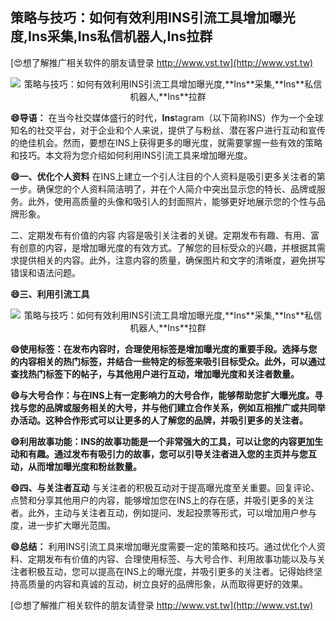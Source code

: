 ## **策略与技巧：如何有效利用INS引流工具增加曝光度,**Ins**采集,**Ins**私信机器人,**Ins**拉群**

[😍想了解推广相关软件的朋友请登录 http://www.vst.tw](http://www.vst.tw)

 <center><img src="https://vst.tw/MP4/tuiguang/png/8.png" alt="策略与技巧：如何有效利用INS引流工具增加曝光度,**Ins**采集,**Ins**私信机器人,**Ins**拉群"></center>

**😄导语：**
在当今社交媒体盛行的时代，**Ins**tagram（以下简称INS）作为一个全球知名的社交平台，对于企业和个人来说，提供了与粉丝、潜在客户进行互动和宣传的绝佳机会。然而，要想在INS上获得更多的曝光度，就需要掌握一些有效的策略和技巧。本文将为您介绍如何利用INS引流工具来增加曝光度。

**😄一、优化个人资料**
在INS上建立一个引人注目的个人资料是吸引更多关注者的第一步。确保您的个人资料简洁明了，并在个人简介中突出显示您的特长、品牌或服务。此外，使用高质量的头像和吸引人的封面照片，能够更好地展示您的个性与品牌形象。

二、定期发布有价值的内容
内容是吸引关注者的关键。定期发布有趣、有用、富有创意的内容，是增加曝光度的有效方式。了解您的目标受众的兴趣，并根据其需求提供相关的内容。此外，注意内容的质量，确保图片和文字的清晰度，避免拼写错误和语法问题。

**😄三、利用引流工具**

 <center><img src="https://vst.tw/MP4/tuiguang/png/0.png" alt="策略与技巧：如何有效利用INS引流工具增加曝光度,**Ins**采集,**Ins**私信机器人,**Ins**拉群"></center>

**😄使用标签：在发布内容时，合理使用标签是增加曝光度的重要手段。选择与您的内容相关的热门标签，并结合一些特定的标签来吸引目标受众。此外，可以通过查找热门标签下的帖子，与其他用户进行互动，增加曝光度和关注者数量。**

**😄与大号合作：与在INS上有一定影响力的大号合作，能够帮助您扩大曝光度。寻找与您的品牌或服务相关的大号，并与他们建立合作关系，例如互相推广或共同举办活动。这种合作形式可以让更多的人了解您的品牌，并吸引更多的关注者。**

**😄利用故事功能：INS的故事功能是一个非常强大的工具，可以让您的内容更加生动和有趣。通过发布有吸引力的故事，您可以引导关注者进入您的主页并与您互动，从而增加曝光度和粉丝数量。**

**😄四、与关注者互动**
与关注者的积极互动对于提高曝光度至关重要。回复评论、点赞和分享其他用户的内容，能够增加您在INS上的存在感，并吸引更多的关注者。此外，主动与关注者互动，例如提问、发起投票等形式，可以增加用户参与度，进一步扩大曝光范围。

**😄总结：**
利用INS引流工具来增加曝光度需要一定的策略和技巧。通过优化个人资料、定期发布有价值的内容、合理使用标签、与大号合作、利用故事功能以及与关注者积极互动，您可以提高在INS上的曝光度，并吸引更多的关注者。记得始终坚持高质量的内容和真诚的互动，树立良好的品牌形象，从而取得更好的效果。

[😍想了解推广相关软件的朋友请登录 http://www.vst.tw](http://www.vst.tw)



